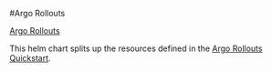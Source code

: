 #Argo Rollouts

[Argo Rollouts](https://argoproj.github.io/argo-rollouts/)

This helm chart splits up the resources defined in the [Argo Rollouts Quickstart](https://github.com/argoproj/argo-rollouts/releases/latest/download/install.yaml). 

